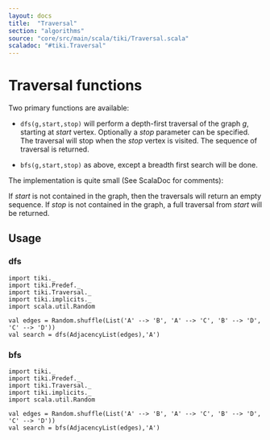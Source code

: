 ```yaml
---
layout: docs 
title:  "Traversal"
section: "algorithms"
source: "core/src/main/scala/tiki/Traversal.scala"
scaladoc: "#tiki.Traversal"
---
```

# Traversal functions

Two primary functions are available:

- `dfs(g,start,stop)` will perform a depth-first traversal of the graph _g_, starting at _start_ vertex.
Optionally a _stop_ parameter can be specified. The traversal will stop when the _stop_ vertex is visited.
The sequence of traversal is returned.

- `bfs(g,start,stop)` as above, except a breadth first search will be done.

The implementation is quite small (See ScalaDoc for comments):

If _start_ is not contained in the graph, then the traversals will return an empty sequence.
If _stop_ is not contained in the graph, a full traversal from _start_ will be returned.

## Usage

### dfs
```tut
import tiki._
import tiki.Predef._
import tiki.Traversal._
import tiki.implicits._
import scala.util.Random

val edges = Random.shuffle(List('A' --> 'B', 'A' --> 'C', 'B' --> 'D', 'C' --> 'D'))
val search = dfs(AdjacencyList(edges),'A')
```

### bfs
```tut
import tiki._
import tiki.Predef._
import tiki.Traversal._
import tiki.implicits._
import scala.util.Random

val edges = Random.shuffle(List('A' --> 'B', 'A' --> 'C', 'B' --> 'D', 'C' --> 'D'))
val search = bfs(AdjacencyList(edges),'A')
```
